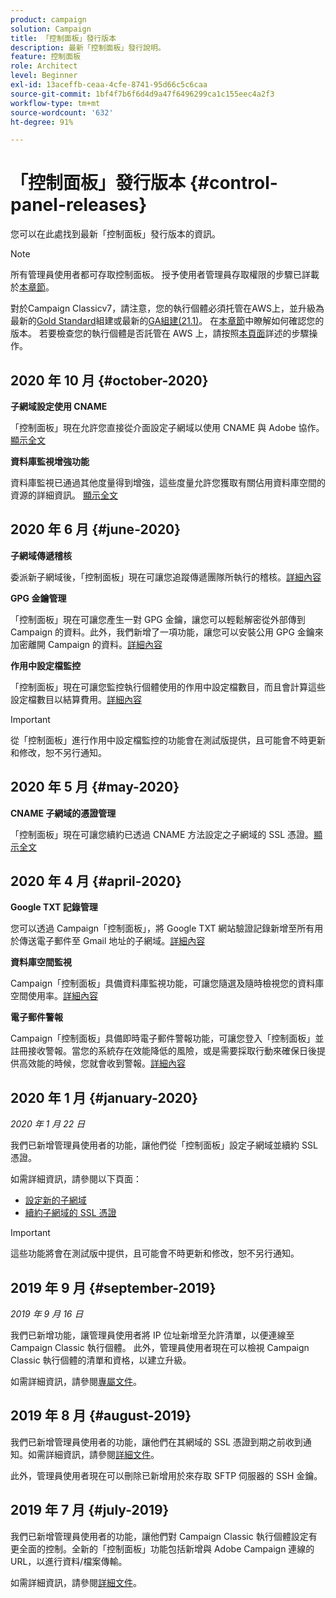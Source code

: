 ```yaml
---
product: campaign
solution: Campaign
title: 「控制面板」發行版本
description: 最新「控制面板」發行說明。
feature: 控制面板
role: Architect
level: Beginner
exl-id: 13aceffb-ceaa-4cfe-8741-95d66c5c6caa
source-git-commit: 1bf4f7b6f6d4d9a47f6496299ca1c155eec4a2f3
workflow-type: tm+mt
source-wordcount: '632'
ht-degree: 91%

---
```


# 「控制面板」發行版本 {#control-panel-releases}

您可以在此處找到最新「控制面板」發行版本的資訊。

>[!NOTE]
>
>所有管理員使用者都可存取控制面板。 授予使用者管理員存取權限的步驟已詳載於[本章節](https://experienceleague.adobe.com/docs/control-panel/using/discover-control-panel/managing-permissions.html?lang=zh-Hant#discover-control-panel)。
>
>對於Campaign Classicv7，請注意，您的執行個體必須托管在AWS上，並升級為最新的[Gold Standard](https://experienceleague.adobe.com/docs/campaign-classic/using/release-notes/gs-release/gs-overview.html?lang=zh-Hant)組建或最新的[GA組建(21.1)](https://experienceleague.adobe.com/docs/campaign-classic/using/release-notes/latest-release.html?lang=zh-Hant#release-notes)。 在[本章節](https://experienceleague.adobe.com/docs/campaign-classic/using/getting-started/starting-with-adobe-campaign/launching-adobe-campaign.html?lang=zh-Hant#getting-your-campaign-version)中瞭解如何確認您的版本。 若要檢查您的執行個體是否託管在 AWS 上，請按照[本頁面](faq.md)詳述的步驟操作。

## 2020 年 10 月 {#october-2020}

**子網域設定使用 CNAME**

「控制面板」現在允許您直接從介面設定子網域以使用 CNAME 與 Adobe 協作。[顯示全文](subdomains-certificates/using/setting-up-new-subdomain.md)

**資料庫監視增強功能**

資料庫監視已通過其他度量得到增強，這些度量允許您獲取有關佔用資料庫空間的資源的詳細資訊。 [顯示全文](performance-monitoring/using/database-monitoring.md)

## 2020 年 6 月 {#june-2020}

**子網域傳遞稽核**

委派新子網域後，「控制面板」現在可讓您追蹤傳遞團隊所執行的稽核。[詳細內容](subdomains-certificates/using/setting-up-new-subdomain.md)

**GPG 金鑰管理**

「控制面板」現在可讓您產生一對 GPG 金鑰，讓您可以輕鬆解密從外部傳到 Campaign 的資料。此外，我們新增了一項功能，讓您可以安裝公用 GPG 金鑰來加密離開 Campaign 的資料。[詳細內容](instances-settings/using/gpg-keys-management.md)

**作用中設定檔監控**

「控制面板」現在可讓您監控執行個體使用的作用中設定檔數目，而且會計算這些設定檔數目以結算費用。[詳細內容](performance-monitoring/using/active-profiles-monitoring.md)

>[!IMPORTANT]
>
>從「控制面板」進行作用中設定檔監控的功能會在測試版提供，且可能會不時更新和修改，恕不另行通知。

## 2020 年 5 月 {#may-2020}

**CNAME 子網域的憑證管理**

「控制面板」現在可讓您續約已透過 CNAME 方法設定之子網域的 SSL 憑證。[顯示全文](subdomains-certificates/using/renewing-subdomain-certificate.md)

## 2020 年 4 月 {#april-2020}

**Google TXT 記錄管理**

您可以透過 Campaign「控制面板」，將 Google TXT 網站驗證記錄新增至所有用於傳送電子郵件至 Gmail 地址的子網域。[詳細內容](subdomains-certificates/using/managing-txt-records.md)

**資料庫空間監視**

Campaign「控制面板」具備資料庫監視功能，可讓您隨選及隨時檢視您的資料庫空間使用率。[詳細內容](performance-monitoring/using/database-monitoring.md)

**電子郵件警報**

Campaign「控制面板」具備即時電子郵件警報功能，可讓您登入「控制面板」並註冊接收警報。當您的系統存在效能降低的風險，或是需要採取行動來確保日後提供高效能的時候，您就會收到警報。[詳細內容](performance-monitoring/using/email-alerting.md)

## 2020 年 1 月 {#january-2020}

*2020 年 1 月 22 日*

我們已新增管理員使用者的功能，讓他們從「控制面板」設定子網域並續約 SSL 憑證。

如需詳細資訊，請參閱以下頁面：
* [設定新的子網域](subdomains-certificates/using/setting-up-new-subdomain.md)
* [續約子網域的 SSL 憑證](subdomains-certificates/using/renewing-subdomain-certificate.md)

>[!IMPORTANT]
>
>這些功能將會在測試版中提供，且可能會不時更新和修改，恕不另行通知。

## 2019 年 9 月 {#september-2019}

*2019 年 9 月 16 日*

我們已新增功能，讓管理員使用者將 IP 位址新增至允許清單，以便連線至 Campaign Classic 執行個體。
此外，管理員使用者現在可以檢視 Campaign Classic 執行個體的清單和資格，以建立升級。

如需詳細資訊，請參閱[專屬文件](instances-settings/using/ip-allow-listing-instance-access.md)。

## 2019 年 8 月 {#august-2019}

我們已新增管理員使用者的功能，讓他們在其網域的 SSL 憑證到期之前收到通知。如需詳細資訊，請參閱[詳細文件](subdomains-certificates/using/monitoring-ssl-certificates.md)。

此外，管理員使用者現在可以刪除已新增用於來存取 SFTP 伺服器的 SSH 金鑰。

## 2019 年 7 月 {#july-2019}

我們已新增管理員使用者的功能，讓他們對 Campaign Classic 執行個體設定有更全面的控制。全新的「控制面板」功能包括新增與 Adobe Campaign 連線的 URL，以進行資料/檔案傳輸。

如需詳細資訊，請參閱[詳細文件](instances-settings/using/url-permissions.md)。
